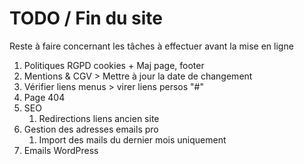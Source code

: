 # TODO / Fin du site

Reste à faire concernant les tâches à effectuer avant la mise en ligne

1. Politiques RGPD cookies + Maj page, footer
2. Mentions & CGV > Mettre à jour la date de changement
3. Vérifier liens menus > virer liens persos "#"
4. Page 404
5. SEO
   1. Redirections liens ancien site
6. Gestion des adresses emails pro
   1. Import des mails du dernier mois uniquement
7. Emails WordPress
